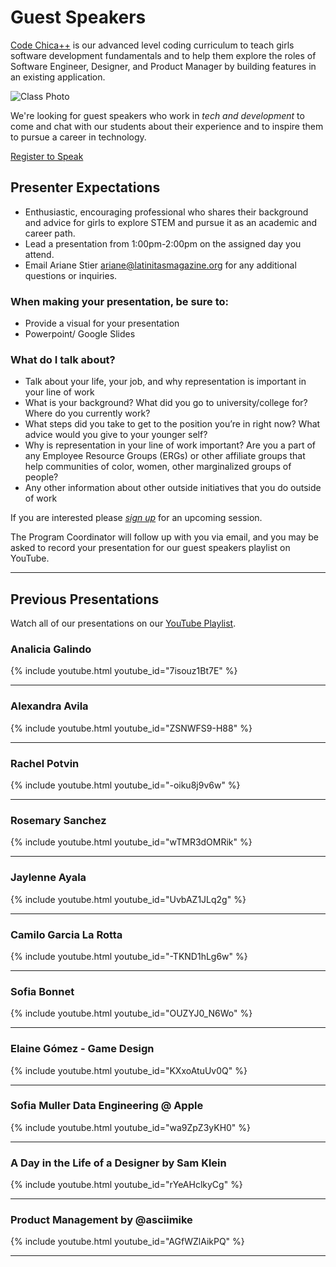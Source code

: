 # Guest Speakers

[Code Chica++](/plus-plus/) is our advanced level coding curriculum to teach girls
software development fundamentals and to help them explore the roles of
Software Engineer, Designer, and Product Manager by building features in an
existing application.

![Class Photo](/assets/images/class-photo.png)

We're looking for guest speakers who work in *tech and development* to come and
chat with our students about their experience and to inspire them to pursue a
career in technology.

<a href="https://forms.gle/DKDjeURdhedeC3ov6" class="button primary">Register to Speak</a>

## Presenter Expectations

- Enthusiastic, encouraging professional who shares their background and advice for girls to explore STEM and pursue it as an academic and career path. 
- Lead a presentation from 1:00pm-2:00pm on the assigned day you attend.
- Email Ariane Stier [ariane@latinitasmagazine.org](ariane@latinitasmagazine.org) for any additional questions or inquiries. 

### When making your presentation, be sure to:

- Provide a visual for your presentation
- Powerpoint/ Google Slides

### What do I talk about?

- Talk about your life, your job, and why representation is important in your line of work
- What is your background? What did you go to university/college for? Where do you currently work?
- What steps did you take to get to the position you’re in right now? What advice would you give to your younger self?
- Why is representation in your line of work important? Are you a part of any Employee Resource Groups (ERGs) or other affiliate groups that help communities of color, women, other marginalized groups of people?
- Any other information about other outside initiatives that you do outside of work

If you are interested please *[sign up][signup]* for an upcoming session.

The Program Coordinator will follow up with you via email, and you may be asked to record your presentation for our guest speakers playlist on YouTube.
<hr />

## Previous Presentations

Watch all of our presentations on our [YouTube Playlist][playlist].

### Analicia Galindo

{% include youtube.html youtube_id="7isouz1Bt7E" %}
<hr />

### Alexandra Avila

{% include youtube.html youtube_id="ZSNWFS9-H88" %}
<hr />

### Rachel Potvin

{% include youtube.html youtube_id="-oiku8j9v6w" %}
<hr />

### Rosemary Sanchez

{% include youtube.html youtube_id="wTMR3dOMRik" %}
<hr />

### Jaylenne Ayala

{% include youtube.html youtube_id="UvbAZ1JLq2g" %}
<hr />

### Camilo Garcia La Rotta

{% include youtube.html youtube_id="-TKND1hLg6w" %}
<hr />

### Sofia Bonnet

{% include youtube.html youtube_id="OUZYJ0_N6Wo" %}
<hr />

### Elaine Gómez - Game Design

{% include youtube.html youtube_id="KXxoAtuUv0Q" %}
<hr />

### Sofia Muller Data Engineering @ Apple

{% include youtube.html youtube_id="wa9ZpZ3yKH0" %}
<hr />

### A Day in the Life of a Designer by Sam Klein

{% include youtube.html youtube_id="rYeAHclkyCg" %}
<hr />

### Product Management by @asciimike

{% include youtube.html youtube_id="AGfWZlAikPQ" %}
<hr />

[playlist]: https://www.youtube.com/playlist?list=PLaZatV79bZCS-wI_VZXN34cMLZ57Ym8Tq
[signup]: https://forms.gle/DKDjeURdhedeC3ov6
